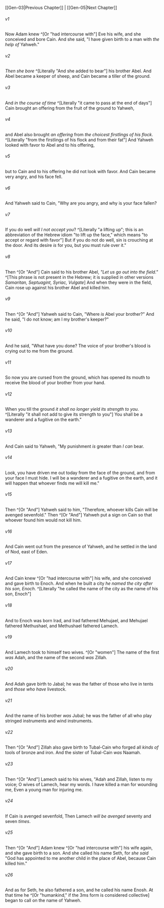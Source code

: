 ﻿---
aliases:
  - Genesis 4
---

[[Gen-03|Previous Chapter]] | [[Gen-05|Next Chapter]]

###### v1
Now Adam knew ^[Or "had intercourse with"] Eve his wife, and she conceived and bore Cain. And she said, "I have given birth to a man with _the help of_ Yahweh."

###### v2
_Then she bore_ ^[Literally "And she added to bear"] his brother Abel. And Abel became a keeper of sheep, and Cain became a tiller of the ground.

###### v3
And _in the course of time_ ^[Literally "it came to pass at the end of days"] Cain brought an offering from the fruit of the ground to Yahweh,

###### v4
and Abel also brought _an offering_ from _the choicest firstlings of his flock_. ^[Literally "from the firstlings of his flock and from their fat"] And Yahweh looked with favor to Abel and to his offering,

###### v5
but to Cain and to his offering he did not look with favor. And Cain became very angry, and his face fell.

###### v6
And Yahweh said to Cain, "Why are you angry, and why is your face fallen?

###### v7
If you do well _will I not accept you_? ^[Literally "a lifting up"; this is an abbreviation of the Hebrew idiom "to lift up the face," which means "to accept or regard with favor"] But if you do not do well, sin is crouching at the door. And its desire _is_ for you, but you must rule over it."

###### v8
Then ^[Or "And"] Cain said to his brother Abel, _"Let us go out into the field."_ ^[This phrase is not present in the Hebrew; it is supplied in other versions _Samaritan, Septuagint, Syriac, Vulgate_] And when they were in the field, Cain rose up against his brother Abel and killed him.

###### v9
Then ^[Or "And"] Yahweh said to Cain, "Where _is_ Abel your brother?" And he said, "I do not know; am I my brother's keeper?"

###### v10
And he said, "What have you done? The voice of your brother's blood is crying out to me from the ground.

###### v11
So now you are cursed from the ground, which has opened its mouth to receive the blood of your brother from your hand.

###### v12
When you till the ground _it shall no longer yield its strength to you_. ^[Literally "it shall not add to give its strength to you"] You shall be a wanderer and a fugitive on the earth."

###### v13
And Cain said to Yahweh, "My punishment _is_ greater than _I can_ bear.

###### v14
Look, you have driven me out today from the face of the ground, and from your face I must hide. I will be a wanderer and a fugitive on the earth, and it will happen that whoever finds me will kill me."

###### v15
Then ^[Or "And"] Yahweh said to him, "Therefore, whoever kills Cain will be avenged sevenfold." Then ^[Or "And"] Yahweh put a sign on Cain so that whoever found him would not kill him.

###### v16
And Cain went out from the presence of Yahweh, and he settled in the land of Nod, east of Eden.

###### v17
And Cain knew ^[Or "had intercourse with"] his wife, and she conceived and gave birth to Enoch. And when he built a city _he named the city after his son, Enoch_. ^[Literally "he called the name of the city as the name of his son, Enoch"]

###### v18
And to Enoch was born Irad, and Irad fathered Mehujael, and Mehujael fathered Methushael, and Methushael fathered Lamech.

###### v19
And Lamech took to himself two wives. ^[Or "women"] The name of the first _was_ Adah, and the name of the second _was_ Zillah.

###### v20
And Adah gave birth to Jabal; he was the father of those who live in tents and _those who have_ livestock.

###### v21
And the name of his brother _was_ Jubal; he was the father of all who play stringed instruments and wind instruments.

###### v22
Then ^[Or "And"] Zillah also gave birth to Tubal-Cain who forged all _kinds of_ tools of bronze and iron. And the sister of Tubal-Cain _was_ Naamah.

###### v23
Then ^[Or "And"] Lamech said to his wives,
"Adah and Zillah, listen to my voice;
O wives of Lamech, hear my words.
I have killed a man for wounding me,
Even a young man for injuring me.

###### v24
If Cain is avenged sevenfold,
Then Lamech _will be avenged_ seventy and seven _times_.

###### v25
Then ^[Or "And"] Adam knew ^[Or "had intercourse with"] his wife again, and she gave birth to a son. And she called his name Seth, for _she said_ "God has appointed to me another child in the place of Abel, because Cain killed him."

###### v26
And as for Seth, he also fathered a son, and he called his name Enosh. At that time he ^[Or "humankind," if the 3ms form is considered collective] began to call on the name of Yahweh.